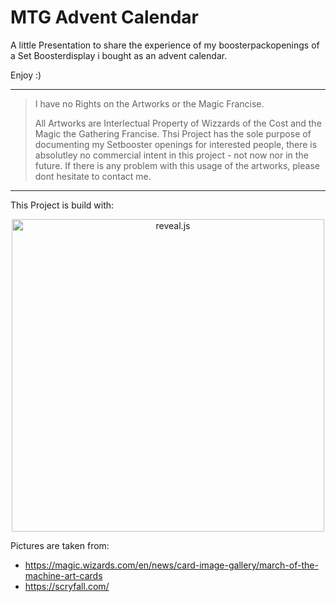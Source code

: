 # MTG Advent Calendar

A little Presentation to share the experience of my boosterpackopenings of a Set Boosterdisplay i bought as an advent calendar.

Enjoy :)

---

> I have no Rights on the Artworks or the Magic Francise.
> 
> All Artworks are Interlectual Property of Wizzards of the Cost and the Magic the Gathering Francise.
> Thsi Project has the sole purpose of documenting my Setbooster openings for interested people, there is absolutley no commercial intent in this project - not now nor in the future.
> If there is any problem with this usage of the artworks, please dont hesitate to contact me.

---
This Project is build with:
<p align="center">
  <a href="https://revealjs.com">
  <img src="https://hakim-static.s3.amazonaws.com/reveal-js/logo/v1/reveal-black-text-sticker.png" alt="reveal.js" width="500">
  </a>
</p>

Pictures are taken from:
- https://magic.wizards.com/en/news/card-image-gallery/march-of-the-machine-art-cards
- https://scryfall.com/